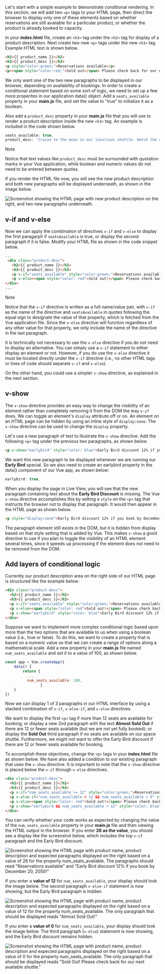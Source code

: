 Let's start with a simple example to demonstrate conditional rendering. In this section, we will add two `<p>` tags to your HTML page, then direct the browser to display only one of these elements based on whether reservations are still available for a particular product, or whether the product is already booked to capacity.

In your **index.html** file, create an `<h3>` tag under the `<h2>` tag for display of a product description. Next create two new `<p>` tags under the new `<h3>` tag. Example HTML text is shown below.

```html
<h2>{{ product_name }}</h2>
<h3>{{ product_desc }}</h3>
<p style="color:green;">Reservations available</p>
<p><span style="color:red;">Sold out</span> Please check back for our next available shuttle.</p>
```

We only want one of the two new paragraphs to be displayed in our browser, depending on availability of bookings. In order to create a conditional statement based on some sort of logic, we need to set up a few more properites in our application data() object. Add a `seats_available` property in your **main.js** file, and set the value to "true" to initialize it as a boolean.

Also add a `product_desc` property in your **main.js** file that you will use to render a product description inside the new `<h3>` tag. An example is included in the code shown below.

```javascript
seats_available: true,
product_desc: 'Cruise to the moon in our luxurious shuttle. Watch the astronauts working outside the International Space Station.',
```

>[!NOTE]
>Notice that text values like `product_desc` must be surrounded with quotation marks in your Vue application, while boolean and numeric values do not need to be entered between quotes.

If you render the HTML file now, you will see the new product description and both new paragraphs will be displayed underneath, as shown in the image below.

![Screenshot showing the HTML page with new product description on the right, and two new paragraphs underneath.](../media/desc-and-two-paragraphs.png)

## v-if and v-else

Now we can apply the combination of directives `v-if` and `v-else` to display the first paragarph if `seatsAvailable` is true, or display the second paragraph if it is false. Modify your HTML file as shown in the code snippet below.

```html
...
 <div class="product-desc">
   <h2>{{ product_name }}</h2>
   <h3>{{ product_desc }}</h3>
   <p v-if="seats_available" style="color:green;">Reservations available</p>
   <p v-else><span style="color: red">Sold out!</span> Please check back for our next available shuttle.</p>
</div>
...
```

>[!NOTE]
>Notice that the `v-if` directive is written as a full name/value pair, with `v-if` as the name of the directive and `seatsAvailable` in quotes following the equal sign to designate the value of that property, which is fetched from the Vue application file. Since the `v-else` directive will function regardless of any other value for that property, we only include the name of the directive in the last paragraph.

It is technically not necessary to use the `v-else` directive if you do not need to display an alternative. You can simply use a `v-if` statement to either display an element or not. However, if you do use the `v-else` directive it must be located directly under the `v-if` directive (i.e., no other HTML tags or lines of code should separate `v-if` and `v-else`).

On the other hand, you could use a simpler `v-show` directive, as explained in the next section.

## v-show

The `v-show` directive provides an easy way to change the visibility of an element rather than completely removing it from the DOM the way `v-if` does. We can toggle an element's `display` attribute off or on. An element on an HTML page can be hidden by using an inline style of `display:none`. The `v-show` directive can be used to change the `display` property.

Let's use a new paragraph of text to illustrate the `v-show` directive. Add the following `<p>` tag under the previous two paragraphs, as shown below.

```html
<p v-show="earlybird" style="color: blue">Early Bird discount 12% if you book by December 20, 2050!</p>
```

We want this new paragraph to be displayed whenever we are running our **Early Bird** special. So we also need to create an earlybird property in the data() component of our Vue app, as shown below:

```javascript
earlybird: true,
```

When you display the page in Live View, you will see that the new paragraph containing text about the **Early Bird Discount** is missing. The Vue `v-show` directive accomplishes this by setting a `style` on the `<p>` tag that instructs the browser not to display that paragraph. It would then appear in the HTML page as shown below.

```html
<p style="display:none">Early Bird discount 12% if you book by December 20, 2050!</p>
```

The paragraph element still exists in the DOM, but it is hidden from display based on that style setting that is added by Vue. This makes `v-show` a good directive to use if you plan to toggle the visibility of an HTML element several times, since it speeds up processing if the element does not need to be removed from the DOM.

## Add layers of conditional logic

Currently our product description area on the right side of our HTML page is structured like the example below:

```html
<div class="product-desc">
  <h2>{{ product_name }}</h2>
  <h3>{{ product_desc }}</h3>
  <p v-if="seats_available" style="color:green;">Reservations available</p>
  <p v-else><span style="color: red">Sold out!</span> Please check back for our next available shuttle.</p>
  <p v-show="earlybird" style="color: blue">Early Bird discount 12% if you book by December 20, 2050!</p>
</div>
```

Suppose we want to implement more complex conditional logic based upon more than the two options that are available to us when using a boolean value (i.e., true or false). To do this, we want to create a property that is based on a numeric value so that we can create a range of options along a mathematical scale. Add a new property in your **main.js** file named `num_seats_available` and set it to a value of 100, as shown below.

```javascript
const app = Vue.createApp({
    data() {
        return {
          ...
          num_seats_available: 100,
				}
    }
})
```

Now we can display 1 of 3 paragraphs in our HTML interface by using a stacked combination of `v-if`, `v-else-if`, and `v-else` directives.

We want to display the first `<p>` tag if more than 12 seats are available for booking; or display a new 2nd paragraph with the text **Almost Sold Out** if there are 12 or fewer seats available (but we are not yet fully booked); or display the **Sold Out** third paragraph if no seats are available on our space shuttle. Furthermore, we might not want to offer the Early Bird discount if there are 12 or fewer seats available for booking.

To accomplish these objectives, change the `<p>` tags in your **index.html** file as shown below. We have also added a condition to our existing paragraph that uses the `v-show` directive. It is important to note that the `v-show` directive is placed below the `v-if` through `v-else` directives.

```html
<div class="product-desc">
  <h2>{{ product_name }}</h2>
  <h3>{{ product_desc }}</h3>
  <p v-if="num_seats_available >= 12" style="color:green;">Reservations available</p>
  <p v-else-if="num_seats_available < 12 && num_seats_available > 0" style="color:red;">Almost Sold Out!</p> 
  <p v-else><span style="color: red">Sold out!</span> Please check back for our next available shuttle.</p>
  <p v-show="earlybird && num_seats_available > 12" style="color: blue">Early Bird discount 12% if you book by December 20, 2050!</p>
</div>
```

You can verify whether your code works as expected by changing the value of the `num_seats_available` property in your **main.js** file and then viewing the HTML output in the browser. If you enter **26 as the value**, you should see a display like the screenshot below, which includes the top `v-if` paragraph and the Early Bird discount.

![Screenshot showing the HTML page with product name, product description and expected paragraphs displayed on the right based on a value of 26 for the property num_seats_available. The paragraphs should read "Reservations available" and "Early Bird discount 12% if you book by December 20, 2050!"](../media/conditional-paragraphs-at-26-seats.png)

If you enter a **value of 12** for `num_seats_available`, your display should look the image below. The second paragraph `v-else-if` statement is now showing, but the Early Bird paragraph is hidden.

![Screenshot showing the HTML page with product name, product description and expected paragraphs displayed on the right based on a value of 12 for the property num_seats_available. The only paragraph that should be displayed reads "Almost Sold Out!"](../media/conditional-paragraphs-at-12-seats.png)

If you enter a **value of 0** for `num_seats_available`, your display should look the image below. The third paragraph (`v-else`) statement is now showing, and the Early Bird discount remains hidden.

![Screenshot showing the HTML page with product name, product description and expected paragraphs displayed on the right based on a value of 0 for the property num_seats_available. The only paragraph that should be displayed reads "Sold Out! Please check back for our next available shuttle."](../media/conditional-paragraphs-at-0-seats.png)